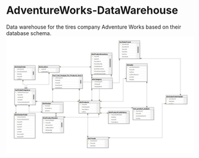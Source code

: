 # AdventureWorks-DataWarehouse
Data warehouse for the tires company Adventure Works based on their database schema. <br>
![DataWarehouse Schema](https://github.com/Khaled100233/AdventureWorks-DataWarehouse/blob/main/Data%20Warehouse%20Schema.jpg)

